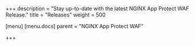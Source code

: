+++
description = "Stay up-to-date with the latest NGINX App Protect WAF Release."
title = "Releases"
weight = 500

[menu]
  [menu.docs]
    parent = "NGINX App Protect WAF"

+++